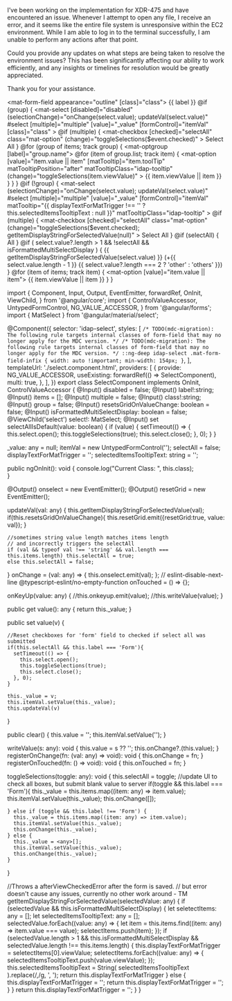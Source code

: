 I’ve been working on the implementation for XDR-475 and have encountered an issue. Whenever I attempt to open any file, I receive an error, and it seems like the entire file system is unresponsive within the EC2 environment. While I am able to log in to the terminal successfully, I am unable to perform any actions after that point.

Could you provide any updates on what steps are being taken to resolve the environment issues? This has been significantly affecting our ability to work efficiently, and any insights or timelines for resolution would be greatly appreciated.

Thank you for your assistance.

<mat-form-field appearance="outline" [class]="class">
      <mat-label>{{ label }}</mat-label>
      @if (group) {
        <mat-select
          [disabled]="disabled"
          (selectionChange)="onChange(select.value); updateVal(select.value)"
          #select
          [multiple]="multiple"
          [value]="_value"
          [formControl]="itemVal"
          [class]="class"
          >
          @if (multiple) {
            <mat-checkbox
              [checked]="selectAll"
              class="mat-option"
              (change)="toggleSelections($event.checked)"
              >
              Select All
            </mat-checkbox>
          }
          <!-- <mat-option value="">All</mat-option> -->
          @for (group of items; track group) {
            <mat-optgroup [label]="group.name">
              @for (item of group.list; track item) {
                <mat-option
                  [value]="item.value || item"
                  [matTooltip]="item.toolTip"
                  matTooltipPosition="after"
                  matTooltipClass="idap-tooltip"
                  (change)="toggleSelections(item.viewValue)"
                  >
                  {{ item.viewValue || item }}
                </mat-option>
              }
            </mat-optgroup>
          }
        </mat-select>
      }
      @if (!group) {
        <mat-select
          (selectionChange)="onChange(select.value); updateVal(select.value)"
          #select
          [multiple]="multiple"
          [value]="_value"
          [formControl]="itemVal"
          matTooltip="{{ displayTextForMatTrigger !== '' ? this.selectedItemsTooltipText : null }}"
          matTooltipClass="idap-tooltip"
          >
          @if (multiple) {
            <mat-checkbox
              [checked]="selectAll"
              class="mat-option"
              (change)="toggleSelections($event.checked); getItemDisplayStringForSelectedValue(null)"
              >
              Select All
            </mat-checkbox>
          }
          @if (selectAll) {
            <mat-select-trigger>All</mat-select-trigger>
          }
          @if (
            select.value?.length > 1 &&
            !selectAll &&
            isFormattedMultiSelectDisplay
            ) {
            <mat-select-trigger
              >
              {{ getItemDisplayStringForSelectedValue(select.value) }}
              <span>
                (+{{ select.value.length - 1 }}
                {{ select.value?.length === 2 ? 'other' : 'others' }})
              </span>
            </mat-select-trigger>
          }
          @for (item of items; track item) {
            <mat-option [value]="item.value || item">
              {{ item.viewValue || item }}
            </mat-option>
          }
        </mat-select>
      }
    </mat-form-field>


import {
  Component,
  Input,
  Output,
  EventEmitter,
  forwardRef,
  OnInit,
  ViewChild,
} from '@angular/core';
import {
  ControlValueAccessor,
  UntypedFormControl,
  NG_VALUE_ACCESSOR,
} from '@angular/forms';
import { MatSelect } from '@angular/material/select';

@Component({
  selector: 'idap-select',
  styles: [
    `
              /* TODO(mdc-migration): The following rule targets internal classes of form-field that may no longer apply for the MDC version. */
              /* TODO(mdc-migration): The following rule targets internal classes of form-field that may no longer apply for the MDC version. */
              ::ng-deep idap-select .mat-form-field-infix {
                width: auto !important;
                min-width: 154px;
              }
            `,
  ],
  templateUrl: './select.component.html',
  providers: [
    {
      provide: NG_VALUE_ACCESSOR,
      useExisting: forwardRef(() => SelectComponent),
      multi: true,
    },
  ],
})
export class SelectComponent implements OnInit, ControlValueAccessor {
  @Input() disabled = false;
  @Input() label!:string;
  @Input() items = <any>[];
  @Input() multiple = false;
  @Input() class!:string;
  @Input() group = false;
  @Input() resetsGridOnValueChange: boolean = false;
  @Input() isFormattedMultiSelectDisplay: boolean = false;
  @ViewChild('select') select!: MatSelect;
  @Input() set selectAllIsDefault(value: boolean) {
    if (value) {
      setTimeout(() => {
        this.select.open();
        this.toggleSelections(true);
        this.select.close();
      }, 0);
    }
  }

  _value: any = null;
  itemVal = new UntypedFormControl('');
  selectAll = false;
  displayTextForMatTrigger = '';
  selectedItemsTooltipText: string = '';

  public ngOnInit(): void {
    console.log("Current Class: ", this.class);  
  }

  @Output() onselect = new EventEmitter<any>();
  @Output() resetGrid = new EventEmitter<any>();

  updateVal(val: any) {
    this.getItemDisplayStringForSelectedValue(val);
    if(this.resetsGridOnValueChange){
      this.resetGrid.emit({resetGrid:true, value: val});
    }
    
    //sometimes string value length matches items length
    // and incorrectly triggers the selectAll
    if (val && typeof val !== 'string' && val.length === this.items.length) this.selectAll = true;
    else this.selectAll = false;
  }
  onChange = (val: any) => {
    this.onselect.emit(val);
  };
  // eslint-disable-next-line @typescript-eslint/no-empty-function
  onTouched = () => {};

  onKeyUp(value: any) {
    //this.onkeyup.emit(value);
    //this.writeValue(value);
  }

  public get value(): any {
    return this._value;
  }

  public set value(v) {

    //Reset checkboxes for 'form' field to checked if select all was submitted
    if(this.selectAll && this.label === 'Form'){
      setTimeout(() => {
        this.select.open();
        this.toggleSelections(true);
        this.select.close();
      }, 0);
    }

    this._value = v;
    this.itemVal.setValue(this._value);
    this.updateVal(v)
  }

  public clear() {
    this.value = '';
    this.itemVal.setValue('');
  }

  writeValue(s: any): void {
    this.value = s ?? '';
    this.onChange?.(this.value);
  }
  registerOnChange(fn: (val: any) => void): void {
    this.onChange = fn;
  }
  registerOnTouched(fn: () => void): void {
    this.onTouched = fn;
  }

  toggleSelections(toggle: any): void {
    this.selectAll = toggle;
    //update UI to check all boxes, but submit blank value to server
    if(toggle && this.label === 'Form'){
      this._value = this.items.map((item: any) => item.value);
      this.itemVal.setValue(this._value);
      this.onChange([]);

    } else if (toggle && this.label !== 'Form') {
      this._value = this.items.map((item: any) => item.value);
      this.itemVal.setValue(this._value);
      this.onChange(this._value);
    } else {
      this._value = <any>[];
      this.itemVal.setValue(this._value);
      this.onChange(this._value);
    }
  }

  //Throws a afterViewCheckedError after the form is saved.
  // but error doesn't cause any issues, currently no other work around - TM
  getItemDisplayStringForSelectedValue(selectedValue: any) {
    if (selectedValue && this.isFormattedMultiSelectDisplay) {
      let seletectItems: any = [];
      let selectedItemsTooltipText: any = [];
      selectedValue.forEach((value: any) => {
        let item = this.items.find((item: any) => item.value === value);
        seletectItems.push(item);
      });
      if (selectedValue.length > 1 && this.isFormattedMultiSelectDisplay && selectedValue.length !== this.items.length) {
        this.displayTextForMatTrigger = seletectItems[0].viewValue;
        seletectItems.forEach((value: any) => {
          selectedItemsTooltipText.push(value.viewValue);
        });
        this.selectedItemsTooltipText = String(
          selectedItemsTooltipText
        ).replace(/,/g, ', ');
        return this.displayTextForMatTrigger
      } else {
        this.displayTextForMatTrigger = '';
        return this.displayTextForMatTrigger = '';
       } 
    }
    return this.displayTextForMatTrigger = '';
  }
}
